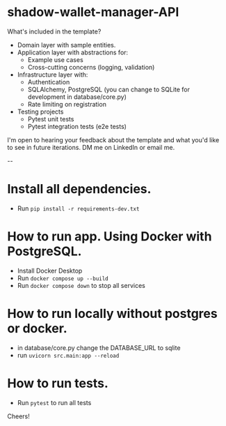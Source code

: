 # shadow-wallet-manager-API

What's included in the template?

- Domain layer with sample entities.
- Application layer with abstractions for:
  - Example use cases
  - Cross-cutting concerns (logging, validation)
- Infrastructure layer with:
  - Authentication
  - SQLAlchemy, PostgreSQL (you can change to SQLite for development in database/core.py)
  - Rate limiting on registration
- Testing projects
  - Pytest unit tests
  - Pytest integration tests (e2e tests)

I'm open to hearing your feedback about the template and what you'd like to see in future iterations. DM me on LinkedIn or email me.

--

# Install all dependencies.
- Run `pip install -r requirements-dev.txt`

# How to run app. Using Docker with PostgreSQL.
- Install Docker Desktop
- Run `docker compose up --build`
- Run `docker compose down` to stop all services

# How to run locally without postgres or docker.
- in database/core.py change the DATABASE_URL to sqlite
- run `uvicorn src.main:app --reload`

# How to run tests.
- Run `pytest` to run all tests


Cheers!
